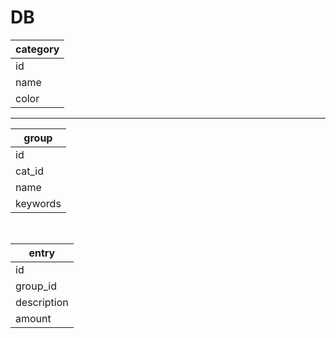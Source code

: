 # DB


|category|
|--------|
|id      |
|name    |
|color   |

<hr>

|group    |
|---------|
|id       |
|cat_id   |
|name     |
|keywords |

<br>

|entry       |
|------------|
|id          |
|group_id    |
|description |
|amount      |
